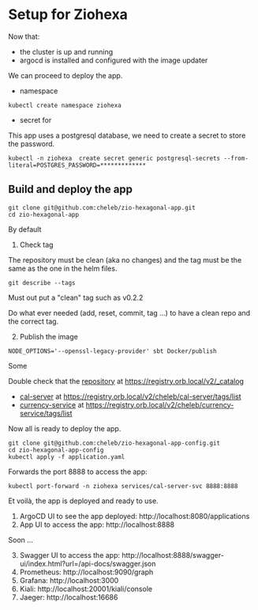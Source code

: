 
# Setup for Ziohexa

Now that:

* the cluster is up and running
* argocd is installed and configured with the image updater

We can proceed to deploy the app.

* namespace

```shell
kubectl create namespace ziohexa
```
* secret for 

This app uses a postgresql database, we need to create a secret to store the password.

```shell
kubectl -n ziohexa  create secret generic postgresql-secrets --from-literal=POSTGRES_PASSWORD=*************
```

## Build and deploy the app

```shell
git clone git@github.com:cheleb/zio-hexagonal-app.git
cd zio-hexagonal-app
```

By default

1. Check tag

The repository must be clean (aka no changes) and the tag must be the same as the one in the helm files.

```shell
git describe --tags
```

Must out put a "clean" tag such as v0.2.2

Do what ever needed (add, reset, commit, tag ...) to have a clean repo and the correct tag.

2. Publish the image

```shell
NODE_OPTIONS='--openssl-legacy-provider' sbt Docker/publish
```

Some

Double check that the [repository](https://registry.orb.local/v2/_catalog) at https://registry.orb.local/v2/_catalog 

* [cal-server](https://registry.orb.local/v2/cheleb/cal-server/tags/list) at https://registry.orb.local/v2/cheleb/cal-server/tags/list
* [currency-service](https://registry.orb.local/v2/cheleb/currency-service/tags/list) at https://registry.orb.local/v2/cheleb/currency-service/tags/list



Now all is ready to deploy the app.

```shell
git clone git@github.com:cheleb/zio-hexagonal-app-config.git
cd zio-hexagonal-app-config
kubectl apply -f application.yaml
```

Forwards the port 8888 to access the app:

```shell
kubectl port-forward -n ziohexa services/cal-server-svc 8888:8888
```


Et voilà, the app is deployed and ready to use.


1. ArgoCD UI to see the app deployed: http://localhost:8080/applications
2. App UI to access the app: http://localhost:8888

Soon ...

3. Swagger UI to access the app: http://localhost:8888/swagger-ui/index.html?url=/api-docs/swagger.json
4. Prometheus: http://localhost:9090/graph
5. Grafana: http://localhost:3000
6. Kiali: http://localhost:20001/kiali/console
7. Jaeger: http://localhost:16686
